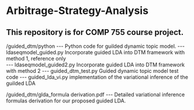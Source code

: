 # Arbitrage-Strategy-Analysis
## This repository is for COMP 755 course project.
/guided_dtm/python --- Python code for guilded dynamic topic model.
                   --- ldaseqmodel_guided.py     Incorporate guided LDA into DTM framework with method 1, reference only    
                   --- ldaseqmodel_guided2.py    Incorporate guided LDA into DTM framework with method 2
                   --- guided_dtm_test.py        Guided dynamic topic model test code
                   --- guided_lda_vi.py          implementation of the variational inference of the guilded LDA 
                   
/guided_dtm/glda_formula derivation.pdf  --- Detailed variational inference formulas derivation for our proposed guided LDA.

